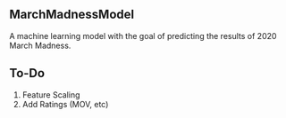 MarchMadnessModel
-----------------

A machine learning model with the goal of predicting the results of 2020 March Madness.

To-Do
-----

1. Feature Scaling
2. Add Ratings (MOV, etc)
